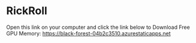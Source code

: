 # RickRoll
Open this link on your computer and click the link below to Download Free GPU Memory:
https://black-forest-04b2c3510.azurestaticapps.net
